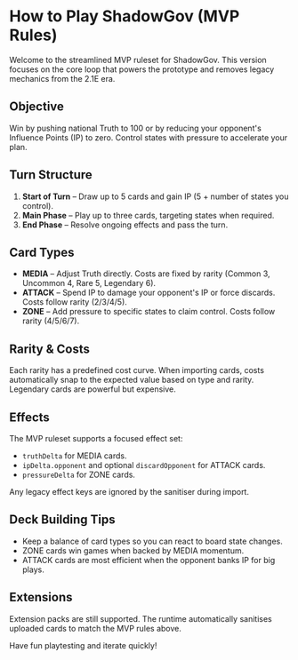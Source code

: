 # How to Play ShadowGov (MVP Rules)

Welcome to the streamlined MVP ruleset for ShadowGov. This version focuses on the core loop that powers the prototype and removes legacy mechanics from the 2.1E era.

## Objective
Win by pushing national Truth to 100 or by reducing your opponent's Influence Points (IP) to zero. Control states with pressure to accelerate your plan.

## Turn Structure
1. **Start of Turn** – Draw up to 5 cards and gain IP (5 + number of states you control).
2. **Main Phase** – Play up to three cards, targeting states when required.
3. **End Phase** – Resolve ongoing effects and pass the turn.

## Card Types
- **MEDIA** – Adjust Truth directly. Costs are fixed by rarity (Common 3, Uncommon 4, Rare 5, Legendary 6).
- **ATTACK** – Spend IP to damage your opponent's IP or force discards. Costs follow rarity (2/3/4/5).
- **ZONE** – Add pressure to specific states to claim control. Costs follow rarity (4/5/6/7).

## Rarity & Costs
Each rarity has a predefined cost curve. When importing cards, costs automatically snap to the expected value based on type and rarity. Legendary cards are powerful but expensive.

## Effects
The MVP ruleset supports a focused effect set:
- `truthDelta` for MEDIA cards.
- `ipDelta.opponent` and optional `discardOpponent` for ATTACK cards.
- `pressureDelta` for ZONE cards.

Any legacy effect keys are ignored by the sanitiser during import.

## Deck Building Tips
- Keep a balance of card types so you can react to board state changes.
- ZONE cards win games when backed by MEDIA momentum.
- ATTACK cards are most efficient when the opponent banks IP for big plays.

## Extensions
Extension packs are still supported. The runtime automatically sanitises uploaded cards to match the MVP rules above.

Have fun playtesting and iterate quickly!
